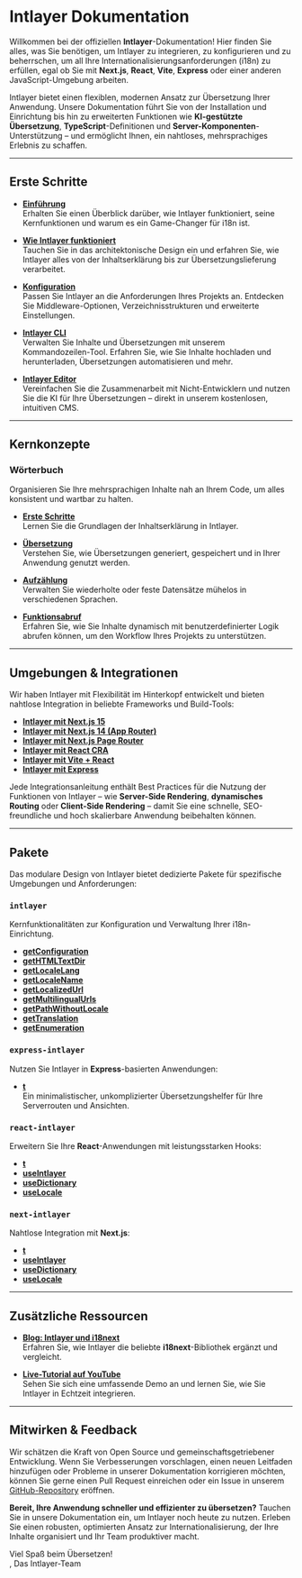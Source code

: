 # Intlayer Dokumentation

Willkommen bei der offiziellen **Intlayer**-Dokumentation! Hier finden Sie alles, was Sie benötigen, um Intlayer zu integrieren, zu konfigurieren und zu beherrschen, um all Ihre Internationalisierungsanforderungen (i18n) zu erfüllen, egal ob Sie mit **Next.js**, **React**, **Vite**, **Express** oder einer anderen JavaScript-Umgebung arbeiten.

Intlayer bietet einen flexiblen, modernen Ansatz zur Übersetzung Ihrer Anwendung. Unsere Dokumentation führt Sie von der Installation und Einrichtung bis hin zu erweiterten Funktionen wie **KI-gestützte Übersetzung**, **TypeScript**-Definitionen und **Server-Komponenten**-Unterstützung – und ermöglicht Ihnen, ein nahtloses, mehrsprachiges Erlebnis zu schaffen.

---

## Erste Schritte

- **[Einführung](https://github.com/aymericzip/intlayer/blob/main/docs/docs/de/introduction.md)**  
  Erhalten Sie einen Überblick darüber, wie Intlayer funktioniert, seine Kernfunktionen und warum es ein Game-Changer für i18n ist.

- **[Wie Intlayer funktioniert](https://github.com/aymericzip/intlayer/blob/main/docs/docs/de/how_works_intlayer.md)**  
  Tauchen Sie in das architektonische Design ein und erfahren Sie, wie Intlayer alles von der Inhaltserklärung bis zur Übersetzungslieferung verarbeitet.

- **[Konfiguration](https://github.com/aymericzip/intlayer/blob/main/docs/docs/de/configuration.md)**  
  Passen Sie Intlayer an die Anforderungen Ihres Projekts an. Entdecken Sie Middleware-Optionen, Verzeichnisstrukturen und erweiterte Einstellungen.

- **[Intlayer CLI](https://github.com/aymericzip/intlayer/blob/main/docs/docs/de/intlayer_cli.md)**  
  Verwalten Sie Inhalte und Übersetzungen mit unserem Kommandozeilen-Tool. Erfahren Sie, wie Sie Inhalte hochladen und herunterladen, Übersetzungen automatisieren und mehr.

- **[Intlayer Editor](https://github.com/aymericzip/intlayer/blob/main/docs/docs/de/intlayer_visual_editor.md)**  
  Vereinfachen Sie die Zusammenarbeit mit Nicht-Entwicklern und nutzen Sie die KI für Ihre Übersetzungen – direkt in unserem kostenlosen, intuitiven CMS.

---

## Kernkonzepte

### Wörterbuch

Organisieren Sie Ihre mehrsprachigen Inhalte nah an Ihrem Code, um alles konsistent und wartbar zu halten.

- **[Erste Schritte](https://github.com/aymericzip/intlayer/blob/main/docs/docs/de/dictionary/get_started.md)**  
  Lernen Sie die Grundlagen der Inhaltserklärung in Intlayer.

- **[Übersetzung](https://github.com/aymericzip/intlayer/blob/main/docs/docs/de/dictionary/translation.md)**  
  Verstehen Sie, wie Übersetzungen generiert, gespeichert und in Ihrer Anwendung genutzt werden.

- **[Aufzählung](https://github.com/aymericzip/intlayer/blob/main/docs/docs/de/dictionary/enumeration.md)**  
  Verwalten Sie wiederholte oder feste Datensätze mühelos in verschiedenen Sprachen.

- **[Funktionsabruf](https://github.com/aymericzip/intlayer/blob/main/docs/docs/de/dictionary/function_fetching.md)**  
  Erfahren Sie, wie Sie Inhalte dynamisch mit benutzerdefinierter Logik abrufen können, um den Workflow Ihres Projekts zu unterstützen.

---

## Umgebungen & Integrationen

Wir haben Intlayer mit Flexibilität im Hinterkopf entwickelt und bieten nahtlose Integration in beliebte Frameworks und Build-Tools:

- **[Intlayer mit Next.js 15](https://github.com/aymericzip/intlayer/blob/main/docs/docs/de/intlayer_with_nextjs_15.md)**
- **[Intlayer mit Next.js 14 (App Router)](https://github.com/aymericzip/intlayer/blob/main/docs/docs/de/intlayer_with_nextjs_14.md)**
- **[Intlayer mit Next.js Page Router](https://github.com/aymericzip/intlayer/blob/main/docs/docs/de/intlayer_with_nextjs_page_router.md)**
- **[Intlayer mit React CRA](https://github.com/aymericzip/intlayer/blob/main/docs/docs/de/intlayer_with_create_react_app.md)**
- **[Intlayer mit Vite + React](https://github.com/aymericzip/intlayer/blob/main/docs/docs/de/intlayer_with_vite+react.md)**
- **[Intlayer mit Express](https://github.com/aymericzip/intlayer/blob/main/docs/docs/de/intlayer_with_express.md)**

Jede Integrationsanleitung enthält Best Practices für die Nutzung der Funktionen von Intlayer – wie **Server-Side Rendering**, **dynamisches Routing** oder **Client-Side Rendering** – damit Sie eine schnelle, SEO-freundliche und hoch skalierbare Anwendung beibehalten können.

---

## Pakete

Das modulare Design von Intlayer bietet dedizierte Pakete für spezifische Umgebungen und Anforderungen:

### `intlayer`

Kernfunktionalitäten zur Konfiguration und Verwaltung Ihrer i18n-Einrichtung.

- **[getConfiguration](https://github.com/aymericzip/intlayer/blob/main/docs/docs/de/packages/intlayer/getConfiguration.md)**
- **[getHTMLTextDir](https://github.com/aymericzip/intlayer/blob/main/docs/docs/de/packages/intlayer/getHTMLTextDir.md)**
- **[getLocaleLang](https://github.com/aymericzip/intlayer/blob/main/docs/docs/de/packages/intlayer/getLocaleLang.md)**
- **[getLocaleName](https://github.com/aymericzip/intlayer/blob/main/docs/docs/de/packages/intlayer/getLocaleName.md)**
- **[getLocalizedUrl](https://github.com/aymericzip/intlayer/blob/main/docs/docs/de/packages/intlayer/getLocalizedUrl.md)**
- **[getMultilingualUrls](https://github.com/aymericzip/intlayer/blob/main/docs/docs/de/packages/intlayer/getMultilingualUrls.md)**
- **[getPathWithoutLocale](https://github.com/aymericzip/intlayer/blob/main/docs/docs/de/packages/intlayer/getPathWithoutLocale.md)**
- **[getTranslation](https://github.com/aymericzip/intlayer/blob/main/docs/docs/de/packages/intlayer/getTranslation.md)**
- **[getEnumeration](https://github.com/aymericzip/intlayer/blob/main/docs/docs/de/packages/intlayer/getEnumeration.md)**

### `express-intlayer`

Nutzen Sie Intlayer in **Express**-basierten Anwendungen:

- **[t](https://github.com/aymericzip/intlayer/blob/main/docs/docs/de/packages/express-intlayer/t.md)**  
  Ein minimalistischer, unkomplizierter Übersetzungshelfer für Ihre Serverrouten und Ansichten.

### `react-intlayer`

Erweitern Sie Ihre **React**-Anwendungen mit leistungsstarken Hooks:

- **[t](https://github.com/aymericzip/intlayer/blob/main/docs/docs/de/packages/react-intlayer/t.md)**
- **[useIntlayer](https://github.com/aymericzip/intlayer/blob/main/docs/docs/de/packages/react-intlayer/useIntlayer.md)**
- **[useDictionary](https://github.com/aymericzip/intlayer/blob/main/docs/docs/de/packages/react-intlayer/useDictionary.md)**
- **[useLocale](https://github.com/aymericzip/intlayer/blob/main/docs/docs/de/packages/react-intlayer/useLocale.md)**

### `next-intlayer`

Nahtlose Integration mit **Next.js**:

- **[t](https://github.com/aymericzip/intlayer/blob/main/docs/docs/de/packages/next-intlayer/t.md)**
- **[useIntlayer](https://github.com/aymericzip/intlayer/blob/main/docs/docs/de/packages/next-intlayer/useIntlayer.md)**
- **[useDictionary](https://github.com/aymericzip/intlayer/blob/main/docs/docs/de/packages/next-intlayer/useDictionary.md)**
- **[useLocale](https://github.com/aymericzip/intlayer/blob/main/docs/docs/de/packages/next-intlayer/useLocale.md)**

---

## Zusätzliche Ressourcen

- **[Blog: Intlayer und i18next](https://github.com/aymericzip/intlayer/blob/main/docs/docs/de/intlayer_with_i18next.md)**  
  Erfahren Sie, wie Intlayer die beliebte **i18next**-Bibliothek ergänzt und vergleicht.

- **[Live-Tutorial auf YouTube](https://youtu.be/W2G7KxuSD4c?si=GyU_KpVhr61razRw)**  
  Sehen Sie sich eine umfassende Demo an und lernen Sie, wie Sie Intlayer in Echtzeit integrieren.

---

## Mitwirken & Feedback

Wir schätzen die Kraft von Open Source und gemeinschaftsgetriebener Entwicklung. Wenn Sie Verbesserungen vorschlagen, einen neuen Leitfaden hinzufügen oder Probleme in unserer Dokumentation korrigieren möchten, können Sie gerne einen Pull Request einreichen oder ein Issue in unserem [GitHub-Repository](https://github.com/aymericzip/intlayer/blob/main/docs/docs) eröffnen.

**Bereit, Ihre Anwendung schneller und effizienter zu übersetzen?** Tauchen Sie in unsere Dokumentation ein, um Intlayer noch heute zu nutzen. Erleben Sie einen robusten, optimierten Ansatz zur Internationalisierung, der Ihre Inhalte organisiert und Ihr Team produktiver macht.

Viel Spaß beim Übersetzen!  
, Das Intlayer-Team

